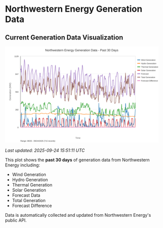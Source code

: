 # Northwestern Energy Generation Data

## Current Generation Data Visualization

![Northwestern Energy Generation Data](images/nwe_generation_plot.svg)

*Last updated: 2025-09-24 15:51:11 UTC*

This plot shows the **past 30 days** of generation data from Northwestern Energy including:
- Wind Generation
- Hydro Generation  
- Thermal Generation
- Solar Generation
- Forecast Data
- Total Generation
- Forecast Difference

Data is automatically collected and updated from Northwestern Energy's public API.

